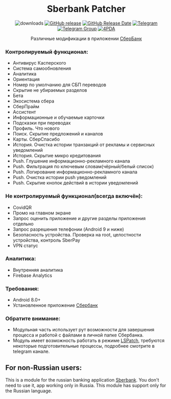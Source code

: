 <div align="center">
<h1>Sberbank Patcher</h1>

![downloads](https://img.shields.io/github/downloads/Xposed-Modules-Repo/ru.bluecat.sberbankpatcher/total)
[![GitHub release](https://img.shields.io/github/v/release/Xposed-Modules-Repo/ru.bluecat.sberbankpatcher)](https://github.com/Xposed-Modules-Repo/ru.bluecat.sberbankpatcher/releases)
[![GitHub Release Date](https://img.shields.io/github/release-date/Xposed-Modules-Repo/ru.bluecat.sberbankpatcher)](https://github.com/Xposed-Modules-Repo/ru.bluecat.sberbankpatcher/releases)
[![Telegram](https://img.shields.io/badge/Telegram-Channel-blue.svg?logo=telegram)](https://t.me/lsposed_workshop)
[![Telegram Group](https://img.shields.io/badge/Telegram-Group-blue.svg?logo=telegram)](https://t.me/lsposed_workshop_forum)
[![4PDA](https://img.shields.io/badge/4PDA-Topic-blue)](https://4pda.to/forum/index.php?showtopic=603033&view=findpost&p=123542189)

<p>Различные модификации в приложении <a href="https://www.rustore.ru/catalog/app/ru.sberbankmobile">СберБанк</a></p>
</div>

### Контролируемый функционал:
- Антивирус Касперского
- Система самообновления
- Аналитика
- Ориентация
- Номер по умолчанию для СБП переводов
- Скрытие не убираемых разделов
- Бета
- Экосистема сбера
- СберПрайм
- Ассистент
- Информационные и обучаемые карточки
- Подсказки при переводах
- Профиль. Что нового
- Поиск. Скрытие предложений и каналов
- Карты. СберСпасибо
- История. Очистка истории транзакций от рекламы и сервисных уведомлений
- История. Скрытие микро кредитования
- Push. Глушение информационно-рекламного канала
- Push. Фильтрация по ключевым словам(чёрный/белый список)
- Push. Логирование информационно-рекламного канала
- Push. Очистка истории push уведомлений
- Push. Скрытие кнопок действий в истории уведомлений

### Не контролируемый функционал(всегда включён):
- CovidQR
- Промо на главном экране
- Запрос оценить приложение и другие разделы приложения отдельно
- Запрос разрешения телефонии (Android 9 и ниже)
- Безопасность устройства. Проверка на root, целостности устройства, контроль SberPay
- VPN статус

### Аналитика:
- Внутренняя аналитика
- Firebase Analytics

### Требования:
- Android 8.0+
- Установленное приложение [Сбербанк](https://www.rustore.ru/catalog/app/ru.sberbankmobile)

### Обратите внимание:
- Модульная часть использует рут возможности для завершения процесса и работой с файлами в личной папке Сбербанка.
- Модуль имеет возможность работать в режиме [LSPatch](https://github.com/JingMatrix/LSPatch), требуются некоторые подготовительные процессы, подробнее смотрите в telegram канале.

## For non-Russian users:
This is a module for the russian banking application [Sberbank](https://www.rustore.ru/catalog/app/ru.sberbankmobile). You don't need to use it, app working only in Russia. This module has support only for the Russian language.
